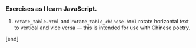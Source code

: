### Exercises as I learn JavaScript. 

 1. `rotate_table.html` and `rotate_table_chinese.html` rotate horizontal text to vertical and vice versa — this is intended for use with Chinese poetry.

[end]

